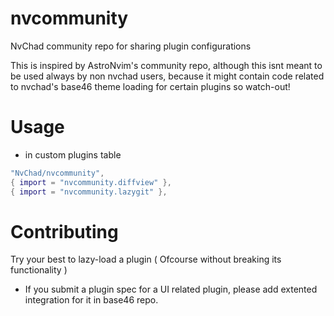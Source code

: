 # nvcommunity
NvChad community repo for sharing plugin configurations 

This is inspired by AstroNvim's community repo, although this isnt meant to be used always by non nvchad users, because it might contain code related to nvchad's base46 theme loading for certain plugins so watch-out! 

# Usage  

- in custom plugins table
```lua
"NvChad/nvcommunity",
{ import = "nvcommunity.diffview" },
{ import = "nvcommunity.lazygit" },
```

# Contributing 

Try your best to lazy-load a plugin ( Ofcourse without breaking its functionality )

- If you submit a plugin spec for a UI related plugin, please add extented integration for it in base46 repo.
